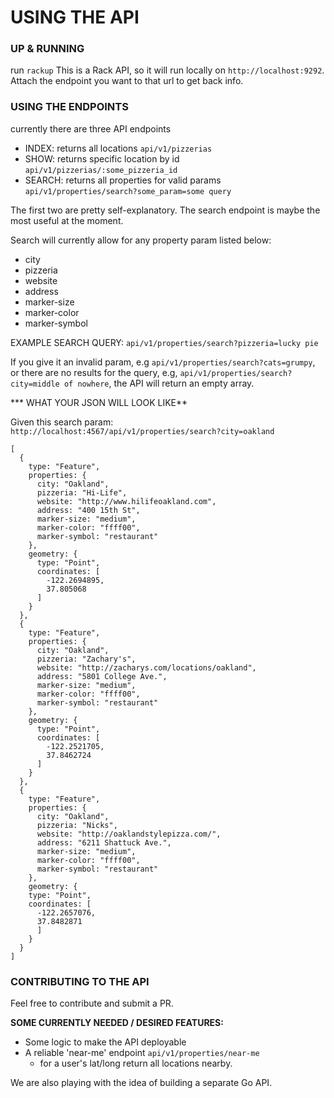 # USING THE API

### UP & RUNNING
run `rackup`
This is a Rack API, so it will run locally on `http://localhost:9292`.
Attach the endpoint you want to that url to get back info.

### USING THE ENDPOINTS
currently there are three API endpoints

- INDEX: returns all locations `api/v1/pizzerias`
- SHOW: returns specific location by id `api/v1/pizzerias/:some_pizzeria_id`
- SEARCH: returns all properties for valid params `api/v1/properties/search?some_param=some query`

The first two are pretty self-explanatory.
The search endpoint is maybe the most useful at the moment.

Search will currently allow for any property param listed below:

- city
- pizzeria
- website
- address
- marker-size
- marker-color
- marker-symbol

EXAMPLE SEARCH QUERY: `api/v1/properties/search?pizzeria=lucky pie`

If you give it an invalid param, e.g `api/v1/properties/search?cats=grumpy`, or there are no results for the query, e.g, `api/v1/properties/search?city=middle of nowhere`, the API will return an empty array.


*** WHAT YOUR JSON WILL LOOK LIKE**

Given this search param: `http://localhost:4567/api/v1/properties/search?city=oakland`

```
[
  {
    type: "Feature",
    properties: {
      city: "Oakland",
      pizzeria: "Hi-Life",
      website: "http://www.hilifeoakland.com",
      address: "400 15th St",
      marker-size: "medium",
      marker-color: "ffff00",
      marker-symbol: "restaurant"
    },
    geometry: {
      type: "Point",
      coordinates: [
        -122.2694895,
        37.805068
      ]
    }
  },
  {
    type: "Feature",
    properties: {
      city: "Oakland",
      pizzeria: "Zachary's",
      website: "http://zacharys.com/locations/oakland",
      address: "5801 College Ave.",
      marker-size: "medium",
      marker-color: "ffff00",
      marker-symbol: "restaurant"
    },
    geometry: {
      type: "Point",
      coordinates: [
        -122.2521705,
        37.8462724
      ]
    }
  },
  {
    type: "Feature",
    properties: {
      city: "Oakland",
      pizzeria: "Nicks",
      website: "http://oaklandstylepizza.com/",
      address: "6211 Shattuck Ave.",
      marker-size: "medium",
      marker-color: "ffff00",
      marker-symbol: "restaurant"
    },
    geometry: {
    type: "Point",
    coordinates: [
      -122.2657076,
      37.8482871
      ]
    }
  }
]

```

### CONTRIBUTING TO THE API
Feel free to contribute and submit a PR.

**SOME CURRENTLY NEEDED / DESIRED FEATURES:**

- Some logic to make the API deployable 
- A reliable 'near-me' endpoint `api/v1/properties/near-me`
  - for a user's lat/long return all locations nearby.

We are also playing with the idea of building a separate Go API.